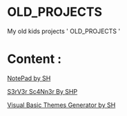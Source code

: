 # OLD_PROJECTS
My old kids projects ' OLD_PROJECTS ' 
# Content : 
[NotePad by SH](https://github.com/SifoHamlaoui/OLD_PROJECTS/tree/master/NotePad_by_SH)

[S3rV3r Sc4Nn3r By SHP](https://github.com/SifoHamlaoui/OLD_PROJECTS/tree/master/S3rV3r%20Sc4Nn3r%20By%20SHP)

[Visual Basic Themes Generator by SH](https://github.com/SifoHamlaoui/OLD_PROJECTS/tree/master/Visual%20Basic%20Themes%20Generator%20by%20SH)
